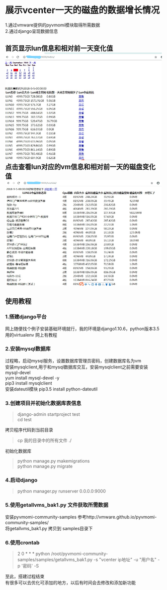 # 展示vcenter一天的磁盘的数据增长情况
1.通过vmware提供的pyvmomi模块取得所需数据\
2.通过django呈现数据信息

首页显示lun信息和相对前一天变化值\
![image](https://github.com/276622709/show_vm_lun_info/blob/master/1.jpg)
点击查看lun对应的vm信息和相对前一天的磁盘变化值\
![image](https://github.com/276622709/show_vm_lun_info/blob/master/2.jpg)
-------------------------------------------------------------------------
## 使用教程
### 1.搭建django平台
网上随便找个例子安装基础环境就行，我的环境是django1.10.6，python版本3.5 用的virtualenv 网上有教程
### 2.安装mysql数据库
过程略，启动mysql服务，设置数据库管理员密码，创建数据库名为vm\
安装mysqlclient,用于和mysql数据库交互，安装mysqlclient之前需要安装mysql-devel\
yum install mysql-devel -y\
pip3 install mysqlclient\
安装dateutil模块
pip3.5 install python-dateutil
### 3.创建项目并初始化数据库表信息
> django-admin startproject test\
cd test

拷贝程序代码到当前目录
> cp 我的目录中的所有文件 ./

初始化数据库
> python manage.py makemigrations\
python manage.py migrate
### 4.启动django
> python manager.py runserver 0.0.0.0:9000
### 5.使用getallvms_bak1.py 文件获取所需数据
安装pyvmomi-community-samples 参考http://vmware.github.io/pyvmomi-community-samples/ \
将getallvms_bak1.py 拷贝到 samples目录下
### 6.使用crontab
> 2 0 * * * python /root/pyvmomi-community-samples/samples/getallvms_bak1.py -s "vcenter ip地址" -u "用户名" -p '密码' -S

至此，搭建过程结束\
有很多可以去优化可添加的地方，以后有时间会去修改和添加新功能

